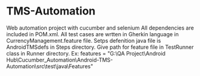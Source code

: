 # TMS-Automation
Web automation project with cucumber and selenium
All dependencies are included in POM.xml.
All test cases are wrtten in Gherkin language in CurrencyManagement.feature file.
Setps defenition java file is AndroidTMSdefs in Steps directory.
Give path for feature file in TestRunner class in Runner directory.
Ex: features = "G:\\QA Project\\Android Hub\\Cucumber_Automation\\Android-TMS-Automation\\src\\test\\java\\Features"
